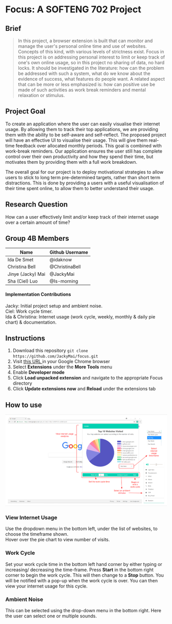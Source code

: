 # Focus: A SOFTENG 702 Project

## Brief
> In this project, a browser extension is built that can monitor and manage the user's personal online time and use of websites. Concepts of this kind, with various levels of strictness exist. Focus in this project is on addressing personal interest to limit or keep track of one's own online usage, so in this project no sharing of data, no hard locks. It should be investigated in the literature: how can the problem be addressed with such a system, what do we know about the evidence of success, what features do people want. A related aspect that can be more or less emphasized is: how can positive use be made of such activities as work break reminders and mental relaxation or stimulus.

## Project Goal
To create an application where the user can easily visualise their internet usage. By allowing them to track their top applications, we are providing them with the ability to be self-aware and self-reflect. The proposed project will have an effective UI to visualise their usage. This will give them real-time feedback over allocated monthly periods. This goal is combined with work-break reminders. Our application ensures the user still has complete control over their own productivity and how they spend their time, but motivates them by providing them with a full work breakdown.

The overall goal for our project is to deploy motivational strategies to allow users to stick to long term pre-determined targets, rather than short term distractions. This is done by providing a users with a useful visualisation of their time spent online, to allow them to better understand their usage.

## Research Question
How can a user effectively limit and/or keep track of their internet usage over a certain amount of time?

## Group 4B Members
| Name              | Github Username |
| ----------------- | --------------- |
| Ida De Smet       | @idaknow        |
| Christina Bell    | @ChristinaBell  |
| Jinye (Jacky) Mai | @JackyMai       |
| Sha (Ciel) Luo    | @Is-morning     |

#### Implementation Contributions

Jacky: Initial project setup and ambient noise. <br />
Ciel: Work cycle timer. <br />
Ida & Christina: Internet usage (work cycle, weekly, monthly & daily pie chart) & documentation.<br />

## Instructions
1. Download this repository `git clone https://github.com/JackyMai/focus.git` <br />
2. Visit [this URL ](chrome://extensions) in your Google Chrome browser
3. Select **Extensions** under the **More Tools** menu
4. Enable **Developer mode**
5. Click **Load unpacked extension** and navigate to the appropriate Focus directory
6. Click **Update extensions now** and **Reload** under the extensions tab

## How to use

![](https://github.com/JackyMai/focus/blob/master/Focus-how-to-use.PNG)

### View Internet Usage

Use the dropdown menu in the bottom left, under the list of websites, to choose the timeframe shown. <br />
Hover over the pie chart to view number of visits. <br />

### Work Cycle

Set your work cycle time in the bottom left hand corner by either typing or increasing/ decreasing the time-frame.
Press **Start** in the bottom right corner to begin the work cycle. This will then change to a **Stop** button.
You will be notified with a pop-up when the work cycle is over. You can then view your internet usage for this cycle.

### Ambient Noise
This can be selected using the drop-down menu in the bottom right. Here the user can select one or multiple sounds.
